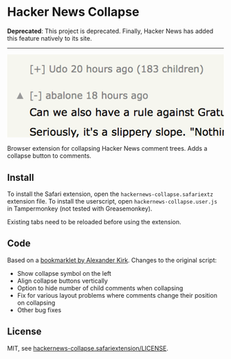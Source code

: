 # Hacker News Collapse

**Deprecated**: This project is deprecated. Finally, Hacker News has added this feature natively to its site.

---

![Screenshot](screenshot.png)

Browser extension for collapsing Hacker News comment trees. Adds a collapse button to comments.

## Install

To install the Safari extension, open the `hackernews-collapse.safariextz` extension file. To install the userscript, open `hackernews-collapse.user.js` in Tampermonkey (not tested with Greasemonkey).

Existing tabs need to be reloaded before using the extension.

## Code

Based on a [bookmarklet by Alexander Kirk](https://alexander.kirk.at/2010/02/16/collapsible-threads-for-hacker-news/). Changes to the original script:

- Show collapse symbol on the left
- Align collapse buttons vertically
- Option to hide number of child comments when collapsing
- Fix for various layout problems where comments change their position on collapsing
- Other bug fixes

## License

MIT, see [hackernews-collapse.safariextension/LICENSE](hackernews-collapse.safariextension/License).
